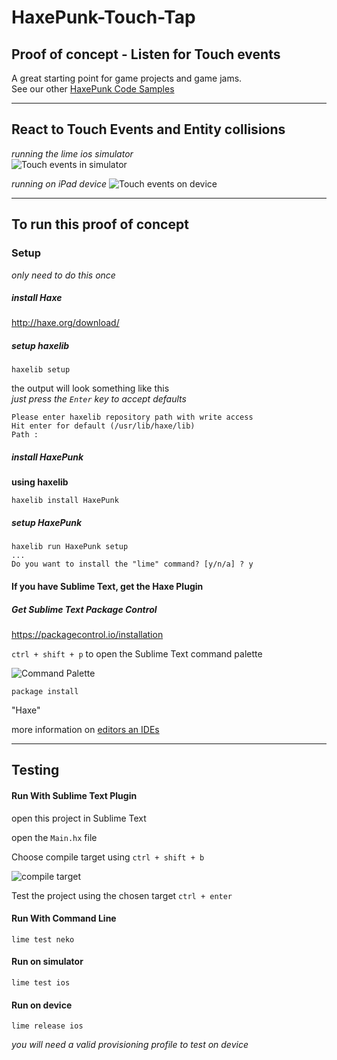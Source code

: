 # HaxePunk-Touch-Tap
## Proof of concept - Listen for Touch events

A great starting point for game projects and game jams.  
See our other [HaxePunk Code Samples](https://github.com/GomaGames?query=HaxePunk)

----

## React to Touch Events and Entity collisions

_running the lime ios simulator_  
![Touch events in simulator](http://zippy.gfycat.com/InfantileJubilantAdouri.gif)

_running on iPad device_
![Touch events on device](http://zippy.gfycat.com/MeekAbleIbex.gif)

----

## To run this proof of concept

### Setup
_only need to do this once_

##### install Haxe  
http://haxe.org/download/

##### setup haxelib  

````
haxelib setup
````
the output will look something like this  
_just press the `Enter` key to accept defaults_

````
Please enter haxelib repository path with write access
Hit enter for default (/usr/lib/haxe/lib)
Path : 
````

##### install HaxePunk  
__using haxelib__

````
haxelib install HaxePunk
````

##### setup HaxePunk

````
haxelib run HaxePunk setup
...
Do you want to install the "lime" command? [y/n/a] ? y
````

#### If you have Sublime Text, get the Haxe Plugin

##### Get Sublime Text Package Control  
https://packagecontrol.io/installation

`ctrl + shift + p` to open the Sublime Text command palette  

![Command Palette](http://i.imgur.com/UlD29KO.png)

````
package install
````
"Haxe"

more information on [editors an IDEs](http://haxe.org/documentation/introduction/editors-and-ides.html#sublime)

----

## Testing

#### Run With Sublime Text Plugin

open this project in Sublime Text

open the `Main.hx` file

Choose compile target using `ctrl + shift + b`  

![compile target](http://i.imgur.com/8wFfZSe.png)

Test the project using the chosen target `ctrl + enter`


#### Run With Command Line

````
lime test neko 
````

#### Run on simulator

````
lime test ios
````

#### Run on device

````
lime release ios
````
_you will need a valid provisioning profile to test on device_